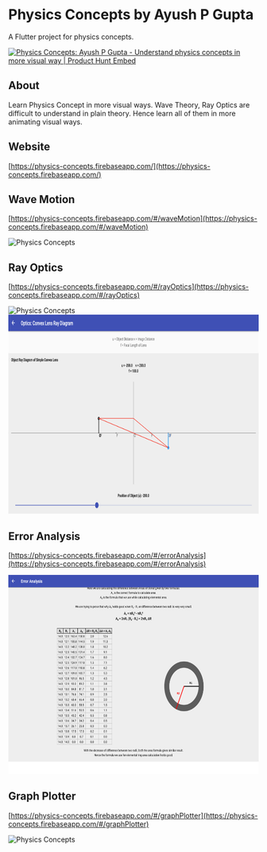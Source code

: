 # Physics Concepts by Ayush P Gupta

A Flutter project for physics concepts.

<a href="https://www.producthunt.com/posts/physics-concepts-ayush-p-gupta?utm_source=badge-featured&utm_medium=badge&utm_souce=badge-physics-concepts-ayush-p-gupta" target="_blank"><img src="https://api.producthunt.com/widgets/embed-image/v1/featured.svg?post_id=174769&theme=light" alt="Physics Concepts: Ayush P Gupta - Understand physics concepts in more visual way | Product Hunt Embed" style="width: 250px; height: 54px;" width="250px" height="54px" /></a>

## About

Learn Physics Concept in more visual ways. Wave Theory, Ray Optics are difficult to understand in plain theory. Hence learn all of them in more animating visual ways.

## Website 

[https://physics-concepts.firebaseapp.com/](https://physics-concepts.firebaseapp.com/)

## Wave Motion

[https://physics-concepts.firebaseapp.com/#/waveMotion](https://physics-concepts.firebaseapp.com/#/waveMotion)

<img src="https://raw.githubusercontent.com/apgapg/flutter_physics_concepts/master/src/s3.gif"  height = "400" alt="Physics Concepts">

## Ray Optics

[https://physics-concepts.firebaseapp.com/#/rayOptics](https://physics-concepts.firebaseapp.com/#/rayOptics)

<img src="https://raw.githubusercontent.com/apgapg/flutter_physics_concepts/master/src/s2.gif"  height = "400" alt="Physics Concepts">

<img src="https://raw.githubusercontent.com/apgapg/flutter_physics_concepts/master/src/p3.png"  height = "400" alt="Physics Concepts">

## Error Analysis 

[https://physics-concepts.firebaseapp.com/#/errorAnalysis](https://physics-concepts.firebaseapp.com/#/errorAnalysis)

<img src="https://raw.githubusercontent.com/apgapg/flutter_physics_concepts/master/src/p4.png"  height = "400" alt="Physics Concepts">

## Graph Plotter

[https://physics-concepts.firebaseapp.com/#/graphPlotter](https://physics-concepts.firebaseapp.com/#/graphPlotter)

<img src="https://raw.githubusercontent.com/apgapg/flutter_physics_concepts/master/src/p5.png"  height = "400" alt="Physics Concepts">
